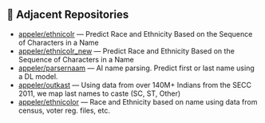 
## 🔗 Adjacent Repositories

- [appeler/ethnicolr](https://github.com/appeler/ethnicolr) — Predict Race and Ethnicity Based on the Sequence of Characters in a Name
- [appeler/ethnicolr_new](https://github.com/appeler/ethnicolr_new) — Predict Race and Ethnicity Based on the Sequence of Characters in a Name
- [appeler/parsernaam](https://github.com/appeler/parsernaam) — AI name parsing. Predict first or last name using a DL model.
- [appeler/outkast](https://github.com/appeler/outkast) — Using data from over 140M+ Indians from the SECC 2011, we map last names to caste (SC, ST, Other)
- [appeler/ethnicolor](https://github.com/appeler/ethnicolor) — Race and Ethnicity based on name using data from census, voter reg. files, etc.
